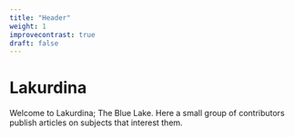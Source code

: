 ```yaml
---
title: "Header"
weight: 1
improvecontrast: true
draft: false
---
```


# Lakurdina

Welcome to Lakurdina; The Blue Lake. Here a small group of contributors publish articles on subjects that interest them.
